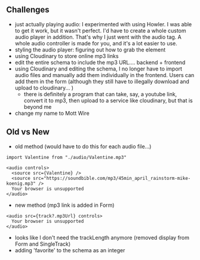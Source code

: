## Challenges
- just actually playing audio: I experimented with using Howler. I was able to get it work, but it wasn't perfect. I'd have to create a whole custom audio player in addition. That's why I just went with the audio tag. A whole audio controller is made for you, and it's a lot easier to use. 
- styling the audio player: figuring out how to grab the element
- using Cloudinary to store online mp3 links
- edit the entire schema to include the mp3 URL.... backend + frontend
- using Cloudinary and editing the schema, I no longer have to import audio files and manually add them individually in the frontend. Users can add them in the form (although they still have to illegally download and upload to cloudinary... )
  - there is definitely a program that can take, say, a youtube link, convert it to mp3, then upload to a service like cloudinary, but that is beyond me
- change my name to Mott Wire

## Old vs New
- old method (would have to do this for each audio file...)

```
import Valentine from "./audio/Valentine.mp3"

<audio controls>
  <source src={Valentine} />
  <source src="https://soundbible.com/mp3/45min_april_rainstorm-mike-koenig.mp3" />
  Your browser is unsupported
</audio>
```

- new method (mp3 link is added in Form)
```
<audio src={track?.mp3Url} controls>
  Your browser is unsupported
</audio>
```

- looks like I don't need the trackLength anymore (removed display from Form and SingleTrack)
- adding 'favorite' to the schema as an integer